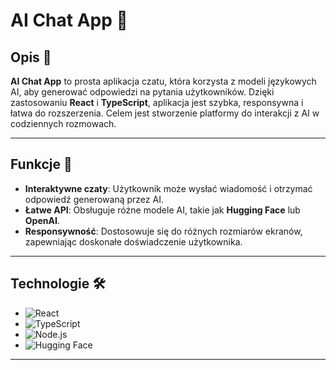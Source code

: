 # **AI Chat App** 💬

## **Opis** 📜
**AI Chat App** to prosta aplikacja czatu, która korzysta z modeli językowych AI, aby generować odpowiedzi na pytania użytkowników. Dzięki zastosowaniu **React** i **TypeScript**, aplikacja jest szybka, responsywna i łatwa do rozszerzenia. Celem jest stworzenie platformy do interakcji z AI w codziennych rozmowach.

---

## **Funkcje** 🚀

- **Interaktywne czaty**: Użytkownik może wysłać wiadomość i otrzymać odpowiedź generowaną przez AI.
- **Łatwe API**: Obsługuje różne modele AI, takie jak **Hugging Face** lub **OpenAI**.
- **Responsywność**: Dostosowuje się do różnych rozmiarów ekranów, zapewniając doskonałe doświadczenie użytkownika.

---

## **Technologie** 🛠️

- ![React](https://img.shields.io/badge/React-61DAFB?style=for-the-badge&logo=react&logoColor=black)
- ![TypeScript](https://img.shields.io/badge/TypeScript-007ACC?style=for-the-badge&logo=typescript&logoColor=white)
- ![Node.js](https://img.shields.io/badge/Node.js-8CC84B?style=for-the-badge&logo=node.js&logoColor=white)
- ![Hugging Face](https://img.shields.io/badge/HuggingFace-FF5F00?style=for-the-badge&logo=huggingface&logoColor=white)

---
